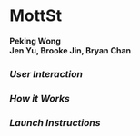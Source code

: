 # MottSt
**Peking Wong**<br>
**Jen Yu, Brooke Jin, Bryan Chan**

### _User Interaction_

### _How it Works_

### _Launch Instructions_
